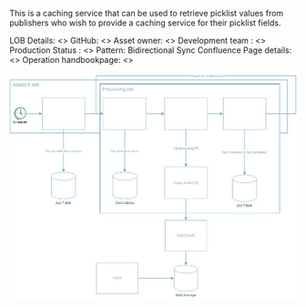 This is a caching service that can be used to retrieve picklist values from publishers who wish to provide a caching service for their picklist fields.

LOB Details: <<LOB Name>>
GitHub: <<URL>>
Asset owner: <<Owner Name>>
Development team : <<Team Name>>
Production Status : <<Deployment Date>>
Pattern: Bidirectional Sync
Confluence Page details: <<URL>>
Operation handbookpage: <<URL>>


![muley logo](diagram.jpg)